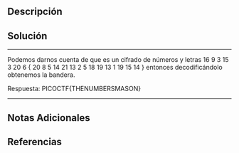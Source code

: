 ## Descripción

## Solución

***
Podemos darnos cuenta de que es un cifrado de números y letras 16 9 3 15 3 20 6 { 20 8 5 14 21 13 2 5 18 19 13 1 19 15 14 } entonces decodificándolo obtenemos la bandera.

Respuesta: PICOCTF{THENUMBERSMASON}
***
## Notas Adicionales

## Referencias